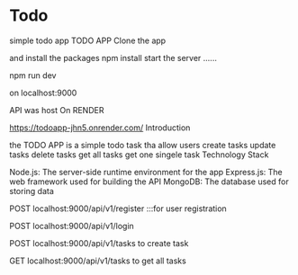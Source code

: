 # Todo
simple todo app
TODO APP
Clone the app

and install the packages npm install
start the server ......

npm run dev

on localhost:9000

API was host On RENDER

https://todoapp-jhn5.onrender.com/
Introduction

the TODO APP is a simple todo task tha allow users create tasks update tasks delete tasks get all tasks get one singele task
Technology Stack

Node.js: The server-side runtime environment for the app Express.js: The web framework used for building the API MongoDB: The database used for storing data

POST localhost:9000/api/v1/register :::for user registration

POST localhost:9000/api/v1/login

POST localhost:9000/api/v1/tasks to create task

GET localhost:9000/api/v1/tasks to get all tasks
